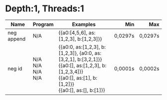 # Depth:1, Threads:1
Name | Program | Examples | Min | Max
--- | --- | --- | ---: | ---:
neg append | N/A | {{a0:[4,5,6], as:[1,2,3], b:[1,2,3]}} | 0,0297s | 0,0297s
neg id | N/A<br/>N/A<br/>N/A<br/>N/A | {{a0:0, as:[1,2,3], b:[1,2,3]}, {a0:0, as:[3,2,1], b:[3,2,1]}}<br/>{{a0:[], as:[1,2,3], b:[1,2,3,4]}}<br/>{{a0:[], as:[1], b:[1,2]}}<br/>{{a0:[], as:[], b:[1]}} | 0,0001s | 0,0002s
